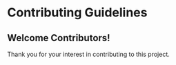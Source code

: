 # Contributing Guidelines

## Welcome Contributors!

Thank you for your interest in contributing to this project.
